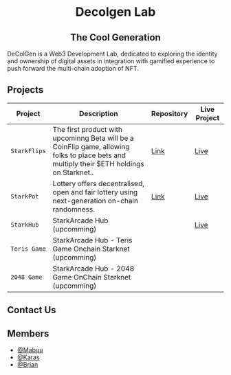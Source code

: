 <div align="center">
    <h1>Decolgen Lab</h1>
  <h2>The Cool Generation</h2>
</div>
<p> 
DeColGen is a Web3 Development Lab, dedicated to exploring the identity and ownership of digital assets in integration with gamified experience to push forward the multi-chain adoption of NFT.
</p>

## Projects
| Project  | Description                     | Repository                                     | Live Project                                          |
| -------- | ------------------------------- | ---------------------------------------------- | ------------------------------------------------------- |
| `StarkFlips` | The first product with upcominng Beta will be a CoinFlip game, allowing folks to place bets and multiply their $ETH holdings on Starknet.. | [Link](https://github.com/decolgen-labs/StarkFlip-contract) | [Live](https://coinflip.decolgenlabs.com/) |
|`StarkPot`|Lottery offers decentralised, open and fair lottery using next-generation on-chain randomness.|[Link](https://github.com/decolgen-labs/stark-lottery-contract)|[Live](https://starkpot.starkarcade.com/)
|`StarkHub`| StarkArcade Hub (upcomming)||[Live](https://www.starkarcade.com/)|
|`Teris Game`| StarkArcade Hub - Teris Game Onchain Starknet (upcomming)|||
|`2048 Game `| StarkArcade Hub - 2048 Game OnChain Starknet (upcomming)|||

## Contact Us


## Members

- [@Mabuu](https://github.com/goodbuu)
- [@Karas](https://github.com/karasbuilder)
- [@Brian](https://github.com/briansinw3b)

